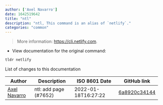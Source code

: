 ```yaml
---
author: ['Axel Navarro']
date: 1642519642
title: "ntl"
description: "ntl, This command is an alias of `netlify`."
categories: "common"
---
```

> More information: <https://cli.netlify.com>.

- View documentation for the original command:

```bash
tldr netlify
```
List of changes to this documentation


Author | Description | ISO 8601 Date | GitHub link
------|-----|-----|-----
[Axel Navarro](mailto:navarroaxel@gmail.com) | ntl: add page (#7652) | 2022-01-18T16:27:22 | [6a8920c34144](https://github.com/tldr-pages/tldr/commit/6a8920c34144237289ab43960d251a06b3788e36)

